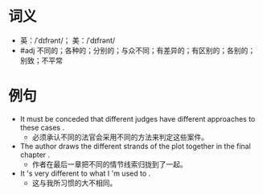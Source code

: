 # 词义
- 英：/ˈdɪfrənt/； 美：/ˈdɪfrənt/
- #adj 不同的；各种的；分别的；与众不同；有差异的；有区别的；各别的；别致；不平常
# 例句
- It must be conceded that different judges have different approaches to these cases .
	- 必须承认不同的法官会采用不同的方法来判定这些案件。
- The author draws the different strands of the plot together in the final chapter .
	- 作者在最后一章把不同的情节线索归拢到了一起。
- It 's very different to what I 'm used to .
	- 这与我所习惯的大不相同。
